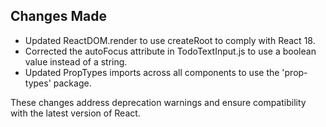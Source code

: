 ## Changes Made

- Updated ReactDOM.render to use createRoot to comply with React 18.
- Corrected the autoFocus attribute in TodoTextInput.js to use a boolean value instead of a string.
- Updated PropTypes imports across all components to use the 'prop-types' package.

These changes address deprecation warnings and ensure compatibility with the latest version of React.
